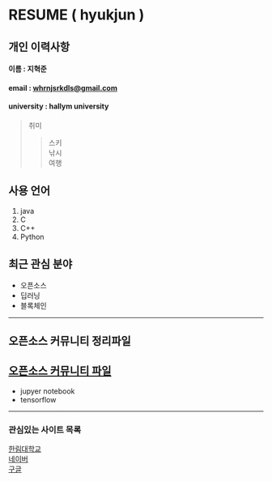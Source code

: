 # RESUME ( hyukjun )
## 개인 이력사항
#### 이름 : 지혁준
#### email : whrnjsrkdls@gmail.com
#### university : hallym university

> 취미
>> 스키  
>> 낚시  
>> 여행  

## 사용 언어
1. java
2. C
3. C++
4. Python

## 최근 관심 분야
* 오픈소스
* 딥러닝
* 블록체인
----------------
## 오픈소스 커뮤니티 정리파일
[오픈소스 커뮤니티 파일](openSourcecomunity.md)
-----------
* jupyer notebook
* tensorflow  
------
### 관심있는 사이트 목록
[한림대학교][hallym]  
[네이버][naver]  
[구글][google]  

[google]:https://www.google.com
[naver]:https://www.naver.com
[hallym]:https://www.hallym.ac.kr

